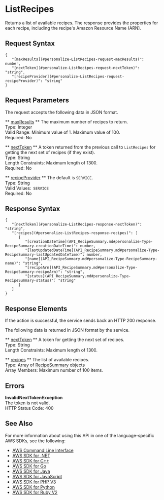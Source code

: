 # ListRecipes<a name="API_ListRecipes"></a>

Returns a list of available recipes\. The response provides the properties for each recipe, including the recipe's Amazon Resource Name \(ARN\)\.

## Request Syntax<a name="API_ListRecipes_RequestSyntax"></a>

```
{
   "[maxResults](#personalize-ListRecipes-request-maxResults)": number,
   "[nextToken](#personalize-ListRecipes-request-nextToken)": "string",
   "[recipeProvider](#personalize-ListRecipes-request-recipeProvider)": "string"
}
```

## Request Parameters<a name="API_ListRecipes_RequestParameters"></a>

The request accepts the following data in JSON format\.

 ** [maxResults](#API_ListRecipes_RequestSyntax) **   <a name="personalize-ListRecipes-request-maxResults"></a>
The maximum number of recipes to return\.  
Type: Integer  
Valid Range: Minimum value of 1\. Maximum value of 100\.  
Required: No

 ** [nextToken](#API_ListRecipes_RequestSyntax) **   <a name="personalize-ListRecipes-request-nextToken"></a>
A token returned from the previous call to `ListRecipes` for getting the next set of recipes \(if they exist\)\.  
Type: String  
Length Constraints: Maximum length of 1300\.  
Required: No

 ** [recipeProvider](#API_ListRecipes_RequestSyntax) **   <a name="personalize-ListRecipes-request-recipeProvider"></a>
The default is `SERVICE`\.  
Type: String  
Valid Values:` SERVICE`   
Required: No

## Response Syntax<a name="API_ListRecipes_ResponseSyntax"></a>

```
{
   "[nextToken](#personalize-ListRecipes-response-nextToken)": "string",
   "[recipes](#personalize-ListRecipes-response-recipes)": [ 
      { 
         "[creationDateTime](API_RecipeSummary.md#personalize-Type-RecipeSummary-creationDateTime)": number,
         "[lastUpdatedDateTime](API_RecipeSummary.md#personalize-Type-RecipeSummary-lastUpdatedDateTime)": number,
         "[name](API_RecipeSummary.md#personalize-Type-RecipeSummary-name)": "string",
         "[recipeArn](API_RecipeSummary.md#personalize-Type-RecipeSummary-recipeArn)": "string",
         "[status](API_RecipeSummary.md#personalize-Type-RecipeSummary-status)": "string"
      }
   ]
}
```

## Response Elements<a name="API_ListRecipes_ResponseElements"></a>

If the action is successful, the service sends back an HTTP 200 response\.

The following data is returned in JSON format by the service\.

 ** [nextToken](#API_ListRecipes_ResponseSyntax) **   <a name="personalize-ListRecipes-response-nextToken"></a>
A token for getting the next set of recipes\.  
Type: String  
Length Constraints: Maximum length of 1300\.

 ** [recipes](#API_ListRecipes_ResponseSyntax) **   <a name="personalize-ListRecipes-response-recipes"></a>
The list of available recipes\.  
Type: Array of [RecipeSummary](API_RecipeSummary.md) objects  
Array Members: Maximum number of 100 items\.

## Errors<a name="API_ListRecipes_Errors"></a>

 **InvalidNextTokenException**   
The token is not valid\.  
HTTP Status Code: 400

## See Also<a name="API_ListRecipes_SeeAlso"></a>

For more information about using this API in one of the language\-specific AWS SDKs, see the following:
+  [AWS Command Line Interface](https://docs.aws.amazon.com/goto/aws-cli/personalize-2018-05-22/ListRecipes) 
+  [AWS SDK for \.NET](https://docs.aws.amazon.com/goto/DotNetSDKV3/personalize-2018-05-22/ListRecipes) 
+  [AWS SDK for C\+\+](https://docs.aws.amazon.com/goto/SdkForCpp/personalize-2018-05-22/ListRecipes) 
+  [AWS SDK for Go](https://docs.aws.amazon.com/goto/SdkForGoV1/personalize-2018-05-22/ListRecipes) 
+  [AWS SDK for Java](https://docs.aws.amazon.com/goto/SdkForJava/personalize-2018-05-22/ListRecipes) 
+  [AWS SDK for JavaScript](https://docs.aws.amazon.com/goto/AWSJavaScriptSDK/personalize-2018-05-22/ListRecipes) 
+  [AWS SDK for PHP V3](https://docs.aws.amazon.com/goto/SdkForPHPV3/personalize-2018-05-22/ListRecipes) 
+  [AWS SDK for Python](https://docs.aws.amazon.com/goto/boto3/personalize-2018-05-22/ListRecipes) 
+  [AWS SDK for Ruby V2](https://docs.aws.amazon.com/goto/SdkForRubyV2/personalize-2018-05-22/ListRecipes) 